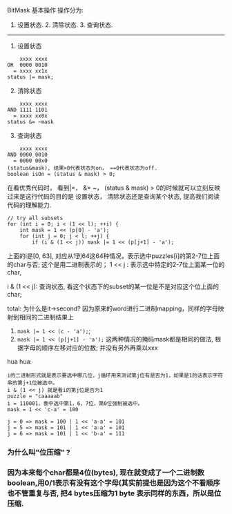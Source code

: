 BitMask 基本操作
操作分为: 
1. 设置状态. 2. 清除状态. 3. 查询状态.
---
1. 设置状态

```
    xxxx xxxx 
OR  0000 0010
  = xxxx xx1x
status |= mask;
```

2. 清除状态
```
    xxxx xxxx
AND 1111 1101
  = xxxx xx0x
status &= ~mask
```

3. 查询状态
```
    xxxx xxxx
AND 0000 0010
  = 0000 00x0
(status&mask), 结果>0代表状态为on， ==0代表状态为off.
boolean isOn = (status & mask) > 0;
```

在看优秀代码时， 看到|=， &= ~， (status & mask) > 0的时候就可以立刻反映过来是这行代码的目的是
设置状态， 清除状态还是查询某个状态, 提高我们阅读代码的理解能力.

```
// try all subsets
for (int i = 0; i < (1 << l); ++i) {
    int mask = 1 << (p[0] - 'a');
    for (int j = 0; j < l; ++j) {
        if (i & (1 << j)) mask |= 1 << (p[j+1] - 'a');
```
上面的i是[0, 63], 对应从1到64这64种情况，表示选中puzzles[i]的第2-7位上面的char与否; 这个是用二进制表示的；
1 << j : 表示选中特定的2-7位上面某一位的char,

i & (1 << j): 查询状态, 看这个状态下的subset的某一位是不是对应这个位上面的char;

total: 为什么是it->second? 因为原来的word进行二进制mapping，同样的字母映射到相同的二进制结果上


1. ```mask |= 1 << (c - 'a');```; 
2. ```mask |= 1 << (p[j+1] - 'a');``` 
这两种情况的掩码mask都是相同的做法, 根据字母的顺序左移对应的位数; 并没有另外再乘以xxx

hua hua: 
```
i的二进制形式就是表示要选中哪几位，j循环用来测试第j位有是否为1，如果是1的话表示字符串的第j+1位被选中。
i & (1 << j) 就是看i的第j位是否为1
puzzle = "caaaaab"
i = 110001，表中选中第1，6，7位，第0位强制被选中。
mask = 1 << 'c-a' = 100

j = 0 => mask = 100 | 1 << 'a-a' = 101
j = 5 => mask = 101 | 1 << 'a-a' = 101
j = 6 => mask = 101 | 1 << 'b-a' = 111
```

### 为什么叫"位压缩" ? 
### 因为本来每个char都是4位(bytes), 现在就变成了一个二进制数boolean,用0/1表示有没有这个字母(其实前提也是因为这个不看顺序也不管重复与否, 把4 bytes压缩为1 byte 表示同样的东西，所以是位压缩.


